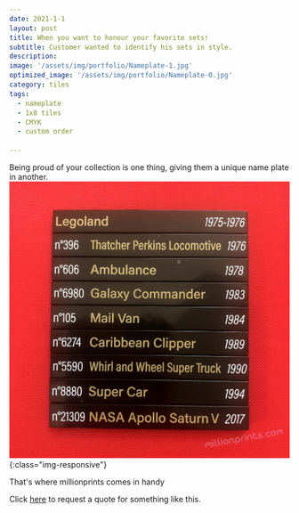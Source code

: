```yaml
---
date: 2021-1-1
layout: post
title: When you want to honour your favorite sets!
subtitle: Customer wanted to identify his sets in style.
description: 
image: '/assets/img/portfolio/Nameplate-1.jpg'
optimized_image: '/assets/img/portfolio/Nameplate-0.jpg'
category: tiles
tags:
  - nameplate
  - 1x8 tiles
  - CMYK
  - custom order
 
---
```


Being proud of your collection is one thing, giving them a unique name plate in another.
![otherview](/assets/img/portfolio/Nameplate-2.jpg){:class="img-responsive"}

That's where millionprints comes in handy

Click [here](https://millionprints.com/contact/) to request a quote for something like this.